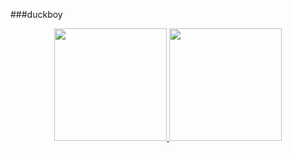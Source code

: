 ###duckboy
<div align="center">
  <a href="https://github.com/duckb-y">
  <img height="180em" src="https://github-readme-stats.vercel.app/api?username=duckb-y&show_icons=true&theme=dracula&include_all_commits=true&count_private=true"/>
  <img height="180em" src="https://github-readme-stats.vercel.app/api/top-langs/?username=duckb-y&layout=compact&langs_count=7&theme=dracula"/>

